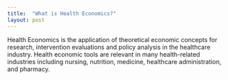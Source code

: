 ```yaml
---
title:  "What is Health Economics?"
layout: post
---
```

Health Economics is the application of theoretical economic concepts for research, intervention evaluations and policy analysis in the healthcare industry. Health economic tools are relevant in many health-related industries including nursing, nutrition, medicine, healthcare administration, and pharmacy. 
